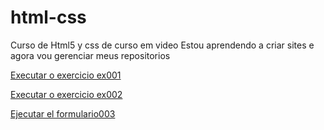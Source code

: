 # html-css

Curso de Html5 y css de curso em video
Estou aprendendo a criar sites e agora vou gerenciar meus repositorios

<a href="https://ismartinezrizo.github.io/html-css/exercicios/ex001/index.html">Executar o exercicio ex001</a>

<a href="https://ismartinezrizo.github.io/html-css/exercicios/ex002/index.html">Executar o exercicio ex002</a>

<a href="https://ismartinezrizo.github.io/html-css/blob/main/exercicios/ex025/form003.html">Ejecutar el formulario003</a>

